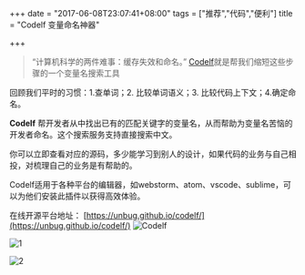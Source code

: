 +++
date = "2017-06-08T23:07:41+08:00"
tags = ["推荐","代码","便利"]
title = "Codelf 变量命名神器"

+++

> “计算机科学的两件难事：缓存失效和命名。” [Codelf](https://github.com/unbug/codelf)就是帮我们缩短这些步骤的一个变量名搜索工具<!--more-->

回顾我们平时的习惯：1.查单词；2. 比较单词语义；3. 比较代码上下文；4.确定命名。


**Codelf** 帮开发者从中找出已有的匹配关键字的变量名，从而帮助为变量名苦恼的开发者命名。这个搜索服务支持直接搜索中文。


你可以立即查看对应的源码，多少能学习到别人的设计，如果代码的业务与自己相投，对梳理自己的业务是有帮助的。

Codelf适用于各种平台的编辑器，如webstorm、atom、vscode、sublime，可以为他们安装此插件以获得高效体验。


在线开源平台地址：
[https://unbug.github.io/codelf/](https://unbug.github.io/codelf/)
![Codelf](https://cloud.githubusercontent.com/assets/799578/12498414/5a95d06e-c0dd-11e5-8a38-247e294df7ab.png)


![1](https://cloud.githubusercontent.com/assets/799578/12498416/5a99eff0-c0dd-11e5-8458-1668d72a27ed.png)

![2](https://cloud.githubusercontent.com/assets/799578/12498417/5aaf5ce6-c0dd-11e5-96be-af3900407d51.png)
